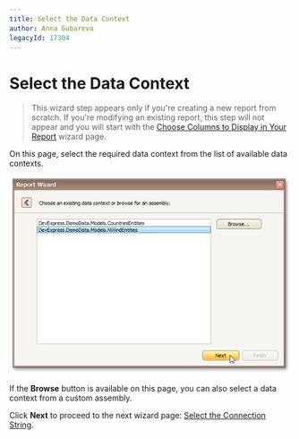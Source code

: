 ```yaml
---
title: Select the Data Context
author: Anna Gubareva
legacyId: 17304
---
```

# Select the Data Context
> This wizard step appears only if you're creating a new report from scratch. If you're modifying an existing report, this step will not appear and you will start with the [Choose Columns to Display in Your Report](../choose-columns-to-display-in-your-report.md) wizard page.

On this page, select the required data context from the list of available data contexts.

![RD_ReportWizard_EFSelectDataContext](../../../../../../images/img23794.png)

If the **Browse** button is available on this page, you can also select a data context from a custom assembly.

Click **Next** to proceed to the next wizard page: [Select the Connection String](select-the-connection-string.md).